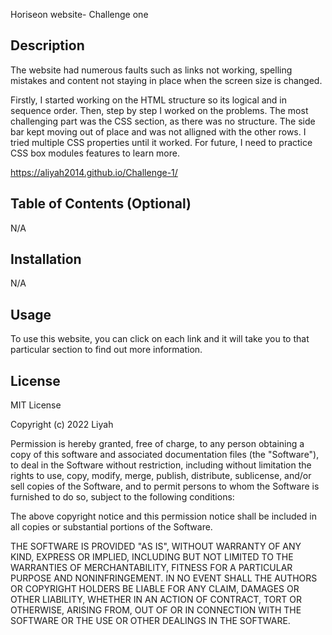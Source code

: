 
Horiseon website- Challenge one

## Description 
The website had numerous faults such as links not working, spelling mistakes and content not staying in place when the screen size is changed.

Firstly, I started working on the HTML structure so its logical and in sequence order. Then, step by step I worked on the problems. The most challenging part was the CSS section, as there was no structure. The side bar kept moving out of place and was not alligned with the other rows. I tried multiple CSS properties until it worked. For future, I need to practice CSS box modules features to learn more.

https://aliyah2014.github.io/Challenge-1/

## Table of Contents (Optional)
N/A

## Installation
N/A

## Usage 
To use this website, you can click on each link and it will take you to that particular section to find out more information.  

## License
MIT License

Copyright (c) 2022 Liyah

Permission is hereby granted, free of charge, to any person obtaining a copy
of this software and associated documentation files (the "Software"), to deal
in the Software without restriction, including without limitation the rights
to use, copy, modify, merge, publish, distribute, sublicense, and/or sell
copies of the Software, and to permit persons to whom the Software is
furnished to do so, subject to the following conditions:

The above copyright notice and this permission notice shall be included in all
copies or substantial portions of the Software.

THE SOFTWARE IS PROVIDED "AS IS", WITHOUT WARRANTY OF ANY KIND, EXPRESS OR
IMPLIED, INCLUDING BUT NOT LIMITED TO THE WARRANTIES OF MERCHANTABILITY,
FITNESS FOR A PARTICULAR PURPOSE AND NONINFRINGEMENT. IN NO EVENT SHALL THE
AUTHORS OR COPYRIGHT HOLDERS BE LIABLE FOR ANY CLAIM, DAMAGES OR OTHER
LIABILITY, WHETHER IN AN ACTION OF CONTRACT, TORT OR OTHERWISE, ARISING FROM,
OUT OF OR IN CONNECTION WITH THE SOFTWARE OR THE USE OR OTHER DEALINGS IN THE
SOFTWARE.
